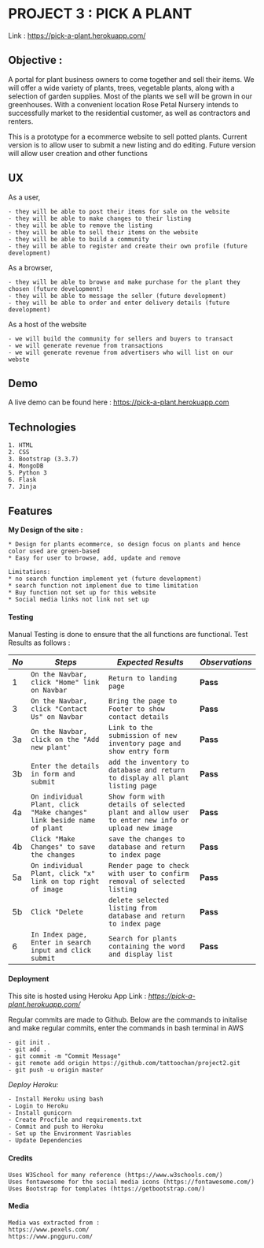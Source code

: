 # PROJECT 3 : PICK A PLANT
Link : https://pick-a-plant.herokuapp.com/

## Objective : 

A portal for plant business owners to come together and sell their items.
We will offer a wide variety of plants, trees, vegetable plants, along with a selection of garden supplies. 
Most of the plants we sell will be grown in our greenhouses. 
With a convenient location Rose Petal Nursery intends to successfully market to the residential customer, as well as contractors and renters.

This is a prototype for a ecommerce website to sell potted plants.
Current version is to allow user to submit a new listing and do editing.
Future version will allow user creation and other functions


## UX
    
As a user, 

    - they will be able to post their items for sale on the website
    - they will be able to make changes to their listing
    - they will be able to remove the listing
    - they will be able to sell their items on the website 
    - they will be able to build a community
    - they will be able to register and create their own profile (future development)

As a browser,

    - they will be able to browse and make purchase for the plant they chosen (future development)
    - they will be able to message the seller (future development)
    - they will be able to order and enter delivery details (future development)

As a host of the website

    - we will build the community for sellers and buyers to transact
    - we will generate revenue from transactions
    - we will generate revenue from advertisers who will list on our webste

## Demo

A live demo can be found here : https://pick-a-plant.herokuapp.com


## Technologies

    1. HTML
    2. CSS
    3. Bootstrap (3.3.7)
    4. MongoDB
    5. Python 3
    6. Flask
    7. Jinja

## Features
				
**My Design of the site :**

    * Design for plants ecommerce, so design focus on plants and hence color used are green-based
    * Easy for user to browse, add, update and remove
    
    Limitations: 
    * no search function implement yet (future development)
    * search function not implement due to time limitation
    * Buy function not set up for this website
    * Social media links not link not set up

#### Testing
Manual Testing is done to ensure that the all functions are functional.
Test Results as follows :

*No* | *Steps* | *Expected Results* | *Observations*
--- | --- | --- | ---
1 | `On the Navbar, click "Home" link on Navbar`|`Return to landing page` | **Pass** 
3 | `On the Navbar, click "Contact Us" on Navbar`|`Bring the page to Footer to show contact details` | **Pass** 
3a | `On the Navbar, click on the "Add new plant'`| `Link to the submission of new inventory page and show entry form`| **Pass** 
3b | `Enter the details in form and submit`|`add the inventory to database and return to display all plant listing page` | **Pass** 
4a | `On individual Plant, click "Make changes" link beside name of plant`|`Show form with details of selected plant and allow user to enter new info or upload new image` | **Pass** 
4b | `Click "Make Changes" to save the changes`|`save the changes to database and return to index page` | **Pass** 
5a | `On individual Plant, click "x" link on top right of image`|`Render page to check with user to confirm removal of selected listing` | **Pass** 
5b | `Click "Delete`|`delete selected listing from database and return to index page` | **Pass** 
6 | `In Index page, Enter in search input and click submit`|`Search for plants containing the word and display list` | **Pass** 

#### Deployment
This site is hosted using Heroku App Link : 
_https://pick-a-plant.herokuapp.com/_

Regular commits are made to Github. Below are the commands to initalise and make regular commits, enter the commands in bash terminal in AWS

    - git init .
    - git add .
    - git commit -m "Commit Message"
    - git remote add origin https://github.com/tattoochan/project2.git
    - git push -u origin master

_Deploy Heroku:_

    - Install Heroku using bash
    - Login to Heroku
    - Install gunicorn
    - Create Procfile and requirements.txt
    - Commit and push to Heroku 
    - Set up the Environment Vasriables
    - Update Dependencies


#### Credits

    Uses W3School for many reference (https://www.w3schools.com/)
    Uses fontawesome for the social media icons (https://fontawesome.com/)
    Uses Bootstrap for templates (https://getbootstrap.com/)

#### Media

    Media was extracted from :
    https://www.pexels.com/   
    https://www.pngguru.com/